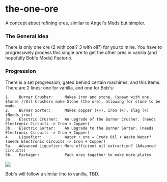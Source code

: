 # the-one-ore
A concept about refining ores, similar to Angel's Mods but simpler.

### The General Idea
There is only one ore (2 with coal? 3 with oil?) for you to mine. You have to progressively process this single ore to get the other ores in vanilla (and hopefully Bob's Mods) Factorio.

### Progression
There is a set progression, gated behind certain machines, and this items. There are 2 lines: one for vanilla, and one for Bob's:

```**Vanilla:**
1.    Burner Crusher:     Makes iron and stone. (spawn with one. Stone) //All Crushers make Stone (the ore), allowing for stone to be made. 
2.    Burner Sorter:      Makes copper (++), iron (+), slag (+)  (Needs iron)
3a.   Electric Crusher:   An upgrade of the Burner Crusher. (needs Electronic Circuits -> Iron + Copper)
3b.   Electric Sorter:    An upgrade to the Burner Sorter. (needs Electronic Circuits -> Iron + Copper)
4.    Liquefier:          Water + ore = Crude Oil + Waste Water? (needs Electronic Circuits -> Iron + Copper)
5a.   Advanced Liquefier: More efficient oil extraction? (Advanced Circuits)
5b.   Packager:           Pack ores together to make more plates
```
![](http://i.imgur.com/DH6tDSl.png)

Bob's will follow a similar line to vanilla, TBD.
